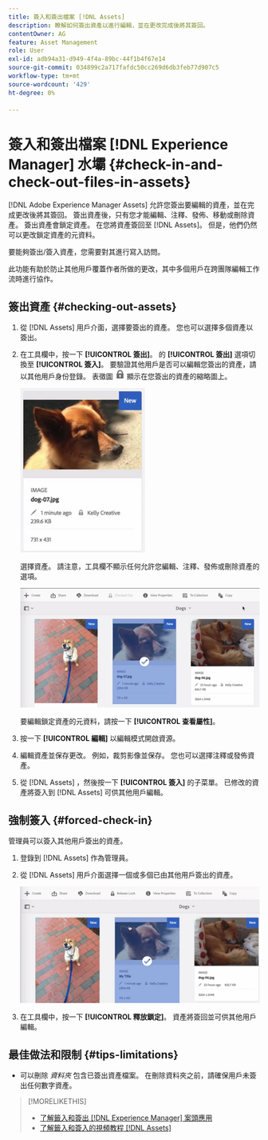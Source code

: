 ```yaml
---
title: 簽入和簽出檔案 [!DNL Assets]
description: 瞭解如何簽出資產以進行編輯，並在更改完成後將其簽回。
contentOwner: AG
feature: Asset Management
role: User
exl-id: adb94a31-d949-4f4a-89bc-44f1b4f67e14
source-git-commit: 034899c2a717fafdc50cc269d6db3feb77d907c5
workflow-type: tm+mt
source-wordcount: '429'
ht-degree: 0%

---
```


# 簽入和簽出檔案 [!DNL Experience Manager] 水壩 {#check-in-and-check-out-files-in-assets}

[!DNL Adobe Experience Manager Assets] 允許您簽出要編輯的資產，並在完成更改後將其簽回。 簽出資產後，只有您才能編輯、注釋、發佈、移動或刪除資產。 簽出資產會鎖定資產。 在您將資產簽回至 [!DNL Assets]。 但是，他們仍然可以更改鎖定資產的元資料。

要能夠簽出/簽入資產，您需要對其進行寫入訪問。

此功能有助於防止其他用戶覆蓋作者所做的更改，其中多個用戶在跨團隊編輯工作流時進行協作。

## 簽出資產 {#checking-out-assets}

1. 從 [!DNL Assets] 用戶介面，選擇要簽出的資產。 您也可以選擇多個資產以簽出。

1. 在工具欄中，按一下 **[!UICONTROL 簽出]**。 的 **[!UICONTROL 簽出]** 選項切換至 **[!UICONTROL 簽入]**。
要驗證其他用戶是否可以編輯您簽出的資產，請以其他用戶身份登錄。 表徵圖 ![簽出鎖定表徵圖](assets/do-not-localize/checkout_lock.png) 顯示在您簽出的資產的縮略圖上。

   ![卡視圖中的簽出表徵圖](assets/checkout-icon-card-view.png)

   選擇資產。 請注意，工具欄不顯示任何允許您編輯、注釋、發佈或刪除資產的選項。

   ![chlimage_1-472](assets/checkout-asset-toolbar-options.png)

   要編輯鎖定資產的元資料，請按一下 **[!UICONTROL 查看屬性]**。

1. 按一下 **[!UICONTROL 編輯]** 以編輯模式開啟資源。

1. 編輯資產並保存更改。 例如，裁剪影像並保存。 您也可以選擇注釋或發佈資產。

1. 從 [!DNL Assets] ，然後按一下 **[!UICONTROL 簽入]** 的子菜單。 已修改的資產將簽入到 [!DNL Assets] 可供其他用戶編輯。

## 強制簽入 {#forced-check-in}

管理員可以簽入其他用戶簽出的資產。

1. 登錄到 [!DNL Assets] 作為管理員。
1. 從 [!DNL Assets] 用戶介面選擇一個或多個已由其他用戶簽出的資產。

   ![chlimage_1-476](assets/chlimage_1-476.png)

1. 在工具欄中，按一下 **[!UICONTROL 釋放鎖定]**。 資產將簽回並可供其他用戶編輯。

## 最佳做法和限制 {#tips-limitations}

* 可以刪除 *資料夾* 包含已簽出資產檔案。 在刪除資料夾之前，請確保用戶未簽出任何數字資產。

>[!MORELIKETHIS]
>
>* [了解籤入和簽出 [!DNL Experience Manager] 案頭應用](https://experienceleague.adobe.com/docs/experience-manager-desktop-app/using/using.html#how-app-works2)
>* [了解籤入和簽入的視頻教程 [!DNL Assets]](https://experienceleague.adobe.com/docs/experience-manager-learn/assets/collaboration/check-in-and-check-out.html)


